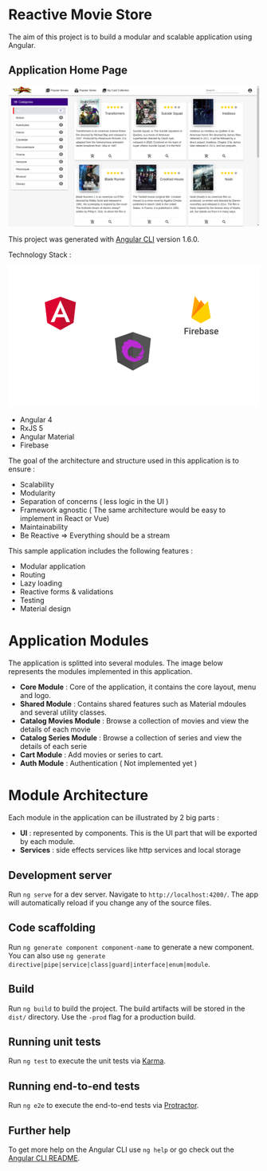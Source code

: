 # Reactive Movie Store

The aim of this project is to build a modular and scalable application using Angular. 

## Application Home Page 

 ![alt text](documentation/demo.png)

This project was generated with [Angular CLI](https://github.com/angular/angular-cli) version 1.6.0.

Technology Stack : 

![alt text](documentation/technology-stack.png "Technology Stack")


* Angular 4
* RxJS 5
* Angular Material 
* Firebase


The goal of the architecture and structure used in this application is to ensure :

* Scalability
* Modularity
* Separation of concerns ( less logic in the UI )
* Framework agnostic ( The same architecture would be easy to implement in React or Vue)
* Maintainability
* Be Reactive  => Everything should be a stream

This sample application includes the following features : 

* Modular application
* Routing
* Lazy loading
* Reactive forms & validations
* Testing
* Material design


# Application Modules 
The application is splitted into several modules. The image below represents the modules implemented in this application.

* **Core Module** : Core of the application, it contains the core layout, menu and logo.
* **Shared Module** : Contains shared features such as Material mdoules and several utility classes.
* **Catalog Movies Module** : Browse a collection of movies and view the details of each movie
* **Catalog Series Module** : Browse a collection of series and view the details of each serie
* **Cart Module** : Add movies or series to cart.
* **Auth Module** : Authentication ( Not implemented yet )

# Module Architecture

Each module in the application can be illustrated by 2 big parts : 
* **UI** : represented by components. This is the UI part that will be exported by each module.
* **Services** : side effects services like http services and local storage

## Development server

Run `ng serve` for a dev server. Navigate to `http://localhost:4200/`. The app will automatically reload if you change any of the source files.

## Code scaffolding

Run `ng generate component component-name` to generate a new component. You can also use `ng generate directive|pipe|service|class|guard|interface|enum|module`.

## Build

Run `ng build` to build the project. The build artifacts will be stored in the `dist/` directory. Use the `-prod` flag for a production build.

## Running unit tests

Run `ng test` to execute the unit tests via [Karma](https://karma-runner.github.io).

## Running end-to-end tests

Run `ng e2e` to execute the end-to-end tests via [Protractor](http://www.protractortest.org/).

## Further help

To get more help on the Angular CLI use `ng help` or go check out the [Angular CLI README](https://github.com/angular/angular-cli/blob/master/README.md).




















